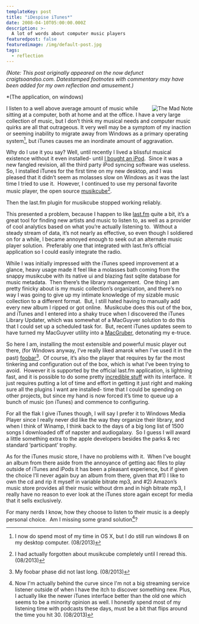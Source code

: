```yaml
---
templateKey: post
title: "iDespise iTunes*"
date: 2008-04-10T05:00:00.000Z
description: >-
  A lot of words about computer music players
featuredpost: false
featuredimage: /img/default-post.jpg
tags:
  - reflection
---
```


*(Note: This post originally appeared on the now defunct craigtsoandso.com. Datestamped footnotes with commentary may have been added for my own reflection and amusement.)*

*(The application, on windows)

<div style="float: right; margin-left: 5px;"><img src="/images/themadnote.jpg" alt="The Mad Note" title="I'm pretty sure I drew the face on this note with MSPaint"/></div>

I listen to a well above average amount of music while sitting at a computer, both at home and at the office. I have a very large collection of music, but I don’t think my musical needs and computer music quirks are all that outrageous. It very well may be a symptom of my inaction or seeming inability to migrate away from Windows as a primary operating system[^1], but iTunes causes me an inordinate amount of aggravation.

 [^1]: I now do spend most of my time in OS X, but I do still run windows 8 on my desktop computer. (08/2013) 

Why do I use it you say? Well, until recently I lived a blissful musical existence without it even installed- until [I bought an iPod][1].  Since it was a new fangled revision, all the third party iPod syncing software was useless.  So, I installed iTunes for the first time on my new desktop, and I was pleased that it didn’t seem as molasses slow on Windows as it was the last time I tried to use it.  However, I continued to use my personal favorite music player, the open source [musikcube][2][^2].

 [1]: /2007/09/12/ok-fine-but-keep-those-stupid-white-headphones-away-from-me/
 [2]: http://www.musikcube.com/
 [^2]: I had actually forgotten about musikcube completely until I reread this. (08/2013)

Then the last.fm plugin for musikcube stopped working reliably.

This presented a problem, because I happen to like [last.fm][4] quite a bit, it’s a great tool for finding new artists and music to listen to, as well as a provider of cool analytics based on what you’re actually listening to.  Without a steady stream of data, it’s not nearly as effective, so even though I soldiered on for a while, I became annoyed enough to seek out an alternate music player solution.  Preferably one that integrated with last.fm’s official application so I could easily integrate the radio.

 [4]: http://last.fm

While I was initially impressed with the iTunes speed improvement at a glance, heavy usage made it feel like a molasses bath coming from the snappy musikcube with its native ui and blazing fast sqlite database for music metadata.  Then there’s the library management.  One thing I am pretty finicky about is my music collection’s organization, and there’s no way I was going to give up my intimate knowledge of my sizable music collection to a different format.  But, I still hated having to manually add every new album I ripped or got online.  Musikcube does this out of the box, and iTunes and I entered into a shaky truce when I discovered the iTunes Library Updater, which was somewhat of a MacGuyver solution to do this that I could set up a scheduled task for.  But, recent iTunes updates seem to have turned my MacGuyver utility into a [MacGruber][5], detonating my e-truce.

 [5]: http://www.hulu.com/watch/1450/saturday-night-live-macgruber

So here I am, installing the most extensible and powerful music player out there, (for Windows anyway, I’ve really liked amarok when I’ve used it in the past) [foobar][6][^3].  Of course, it’s also the player that requires by far the most tinkering and configuration out of the box, which is what I’ve been trying to avoid.  However it is supported by the official last.fm application, is lightning fast, and it is possible to do some pretty [incredible stuff][7] with its interface.  It just requires putting a lot of time and effort in getting it just right and making sure all the plugins I want are installed- time that I could be spending on other projects, but since my hand is now forced it’s time to queue up a bunch of music (on iTunes) and commence to configuring.

 [6]: http://www.foobar2000.org/
 [7]: http://customize.org/foobar/skins/50786
 [^3]: My foobar phase did not last long. (08/2013) 

For all the flak I give iTunes though, I will say I prefer it to Windows Media Player since I really never did like the way they organize their library, and when I think of Winamp, I think back to the days of a big long list of 1500 songs I downloaded off of napster and audiogalaxy.  So I guess I will award a little something extra to the apple developers besides the parks & rec standard ‘participant’ trophy.

As for the iTunes music store, I have no problems with it.  When I’ve bought an album from there aside from the annoyance of getting aac files to play outside of iTunes and iPods it has been a pleasant experience, but if given the choice I’ll never again buy an album from there, given that #1) I like to own the cd and rip it myself in variable bitrate mp3, and #2) Amazon’s music store provides all their music without drm and in high bitrate mp3, I really have no reason to ever look at the iTunes store again except for media that it sells exclusively.

For many nerds I know, how they choose to listen to their music is a deeply personal choice.  Am I missing some grand solution[^4]?

 [^4]: Now I'm actually behind the curve since I'm not a big streaming service listener outside of when I have the itch to discover something new. Plus, I actually like the newer iTunes interface better than the old one which seems to be a minority opinion as well. I honestly spend most of my listening time with podcasts these days, must be a bit that flips around the time you hit 30. (08/2013) 